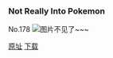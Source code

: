 ### Not Really Into Pokemon
No.178
![图片不见了~~~](https://imgs.xkcd.com/comics/not_really_into_pokemon.png)

[原址](https://xkcd.com//178) [下载](https://imgs.xkcd.com/comics/not_really_into_pokemon.png)

